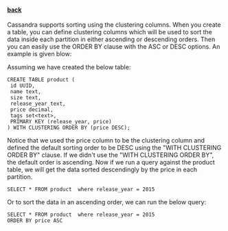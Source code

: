 #### [back](search_data_main.md)


Cassandra supports sorting using the clustering columns. When you create a table, you can define  clustering columns which will be used to sort the data inside each partition in either ascending or descending orders. Then you can easily use the ORDER BY clause with the ASC or DESC options. An example is given blow:

Assuming we have created the below table:

````
CREATE TABLE product (
 id UUID, 
 name text, size text, 
 release_year text,
 price decimal, 
 tags set<text>, 
 PRIMARY KEY (release_year, price) ) WITH CLUSTERING ORDER BY (price DESC);````

Notice that we used the price column to be the clustering column and defined the default sorting order to be DESC using the "WITH CLUSTERING ORDER BY" clause. If we didn't use the "WITH CLUSTERING ORDER BY", the default order is ascending. Now if we run a query against the product table, we will get the data sorted descendingly by the price in each partition.


````
SELECT * FROM product  where release_year = 2015
````

Or to sort the data in an ascending order, we can run the below query:

````
SELECT * FROM product  where release_year = 2015
ORDER BY price ASC
````


